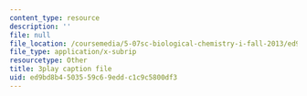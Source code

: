 ```yaml
---
content_type: resource
description: ''
file: null
file_location: /coursemedia/5-07sc-biological-chemistry-i-fall-2013/ed9bd8b4503559c69eddc1c9c5800df3_LCiH8faydGk.vtt
file_type: application/x-subrip
resourcetype: Other
title: 3play caption file
uid: ed9bd8b4-5035-59c6-9edd-c1c9c5800df3
---
```

